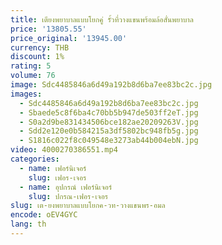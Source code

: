 ```yaml
---
title: เตียงพยาบาลแบบโยกคู่ รั้วที่วางแขนพร้อมล้อสั่นพยาบาล
price: '13805.55'
price_original: '13945.00'
currency: THB
discount: 1%
rating: 5
volume: 76
image: Sdc4485846a6d49a192b8d6ba7ee83bc2c.jpg
images:
  - Sdc4485846a6d49a192b8d6ba7ee83bc2c.jpg
  - Sbaede5c8f6ba4c70bb5b947de503ff2eT.jpg
  - S0a2d9be831434506bce182ae20209263V.jpg
  - Sdd2e120e0b584215a3df5802bc948fb5g.jpg
  - S1816c022f8c049548e3273ab44b004ebN.jpg
video: 4000270386551.mp4
categories:
  - name: เฟอร์นิเจอร์
    slug: เฟอร-เจอร
  - name: อุปกรณ์ เฟอร์นิเจอร์
    slug: ปกรณ-เฟอร-เจอร
slug: เต-ยงพยาบาลแบบโยกค-วท-วางแขนพร-อมล
encode: oEV4GYC
lang: th
---
```

  